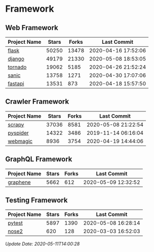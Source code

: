 # Framework

## Web Framework

| Project Name | Stars | Forks | Last Commit |
| ------------ | ----- | ----- | ----------- |
| [flask](https://github.com/pallets/flask) | 50250 | 13478 | 2020-04-16 17:52:06 |
| [django](https://github.com/django/django) | 49179 | 21330 | 2020-05-08 18:53:05 |
| [tornado](https://github.com/tornadoweb/tornado) | 19062 | 5185 | 2020-04-26 21:52:24 |
| [sanic](https://github.com/huge-success/sanic) | 13758 | 1271 | 2020-04-30 17:07:06 |
| [fastapi](https://github.com/tiangolo/fastapi) | 13531 | 873 | 2020-04-18 15:57:50 |

## Crawler Framework

| Project Name | Stars | Forks | Last Commit |
| ------------ | ----- | ----- | ----------- |
| [scrapy](https://github.com/scrapy/scrapy) | 37036 | 8581 | 2020-05-08 21:22:54 |
| [pyspider](https://github.com/binux/pyspider) | 14322 | 3486 | 2019-11-14 06:16:04 |
| [webmagic](https://github.com/code4craft/webmagic) | 8936 | 3754 | 2020-04-19 14:44:06 |

## GraphQL Framework

| Project Name | Stars | Forks | Last Commit |
| ------------ | ----- | ----- | ----------- |
| [graphene](https://github.com/graphql-python/graphene) | 5662 | 612 | 2020-05-09 12:32:52 |

## Testing Framework

| Project Name | Stars | Forks | Last Commit |
| ------------ | ----- | ----- | ----------- |
| [pytest](https://github.com/pytest-dev/pytest) | 5897 | 1390 | 2020-05-08 16:28:14 |
| [nose2](https://github.com/nose-devs/nose2) | 620 | 128 | 2020-03-03 16:52:03 |

*Update Date: 2020-05-11T14:00:28*